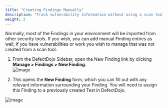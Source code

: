 ```yaml
---
title: "Creating Findings Manually"
description: "Track vulnerability information without using a scan tool"
weight: 2
---
```


Normally, most of the Findings in your environment will be imported from other security tools. If you wish, you can add manual Finding entries as well, if you have vulnerabilities or work you wish to manage that was not created from a scan tool.

1. From the DefectDojo Sidebar, open the New Finding link by clicking **Manage \> Findings \> New Finding**.  
​
![image](images/Creating_Findings_Manually.png)
  
2. This opens the **New Finding** form, which you can fill out with any relevant information surrounding your Finding. You will need to assign this Finding to a previously created Test in DefectDojo.

![image](images/Creating_Findings_Manually_2.png)
